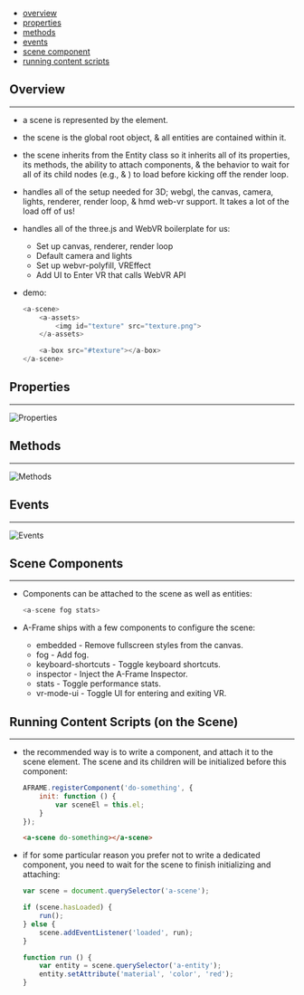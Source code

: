 * [overview](#overview)
* [properties](#properties)
* [methods](#methods)
* [events](#events)
* [scene component](#scene-component)
* [running content scripts](#running-content-scripts)

## Overview <a name="overview"></a>

---

* a scene is represented by the <a-scene> element.
* the scene is the global root object, & all entities are contained within it.
* the scene inherits from the Entity class so it inherits all of its properties, its methods, the ability to attach components, & the behavior to wait for all of its child nodes (e.g., <a-assets> & <a-entity>) to load before kicking off the render loop.
* handles all of the setup needed for 3D; webgl, the canvas, camera, lights, renderer, render loop, & hmd web-vr support. It takes a lot of the load off of us!
* <a-scene> handles all of the three.js and WebVR boilerplate for us:

	- Set up canvas, renderer, render loop
  - Default camera and lights
  - Set up webvr-polyfill, VREffect
  - Add UI to Enter VR that calls WebVR API
* demo:

	```js
	<a-scene>
		<a-assets>
			<img id="texture" src="texture.png">
		</a-assets>

		<a-box src="#texture"></a-box>
	</a-scene>
	```

## Properties <a name="properties"></a>

---

![Properties](_asset/img/1.png)

## Methods <a name="methods"></a>

---

![Methods](_asset/img/2.png)

## Events <a name="events"></a>

---

![Events](_asset/img/3.png)

## Scene Components <a name="scene-component"></a>

---

* Components can be attached to the scene as well as entities:

	```js
	<a-scene fog stats>
	```

* A-Frame ships with a few components to configure the scene:

	- embedded - Remove fullscreen styles from the canvas.
	- fog - Add fog.
	- keyboard-shortcuts - Toggle keyboard shortcuts.
	- inspector - Inject the A-Frame Inspector.
	- stats - Toggle performance stats.
	- vr-mode-ui - Toggle UI for entering and exiting VR.

## Running Content Scripts (on the Scene) <a name="running-content-scripts"></a>

---

* the recommended way is to write a component, and attach it to the scene element. The scene and its children will be initialized before this component:

	```js
	AFRAME.registerComponent('do-something', {
		init: function () {
			var sceneEl = this.el;
		}
	});
	```

	```html
	<a-scene do-something></a-scene>
	```

* if for some particular reason you prefer not to write a dedicated component, you need to wait for the scene to finish initializing and attaching:

	```js
	var scene = document.querySelector('a-scene');

	if (scene.hasLoaded) {
		run();
	} else {
		scene.addEventListener('loaded', run);
	}

	function run () {
		var entity = scene.querySelector('a-entity');
		entity.setAttribute('material', 'color', 'red');
	}
	```
